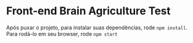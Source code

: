 # Front-end Brain Agriculture Test
Após puxar o projeto, para instalar suas dependências, rode `npm install`. Para rodá-lo em seu browser, rode `npm start`
